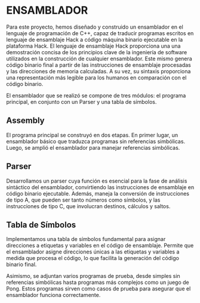 # ENSAMBLADOR

Para este proyecto, hemos diseñado y construido un ensamblador en el lenguaje de programación de C++, capaz de traducir programas escritos en lenguaje de ensamblaje Hack a código máquina binario ejecutable en la plataforma Hack. El lenguaje de ensamblaje Hack proporciona una
una demostración concisa de los principios clave de la ingeniería de software utilizados en la
construcción de cualquier ensamblador. Este mismo genera código binario final a partir de las instrucciones de ensamblaje procesadas y las direcciones de memoria calculadas.
A su vez, su sintaxis proporciona una representación más legible para los humanos en comparación con el código binario.

El ensamblador que se realizó se compone de tres módulos: el programa principal, en conjunto con un Parser y una tabla de símbolos.

## Assembly
El programa principal se construyó en dos etapas. En primer lugar, un ensamblador básico que traduzca programas sin referencias simbólicas. Luego, se amplió el ensamblador para manejar referencias simbólicas.

## Parser 
Desarrollamos un parser cuya función es esencial para la fase de análisis sintáctico del ensamblador, convirtiendo las instrucciones de ensamblaje en código binario ejecutable. Además, maneja la conversión de instrucciones de tipo A, que pueden ser tanto números como símbolos, y las instrucciones de tipo C, que involucran destinos, cálculos y saltos.

## Tabla de Símbolos
Implementamos una tabla de símbolos fundamental para asignar direcciones a etiquetas y variables en el código de ensamblaje. Permite que el ensamblador asigne direcciones únicas a las etiquetas y variables a medida que procesa el código, lo que facilita la generación del código binario final. 


Asimismo, se adjuntan varios programas de prueba, desde simples sin referencias simbólicas hasta programas más complejos como un juego de Pong. Estos programas sirven como casos de prueba para asegurar que el ensamblador funciona correctamente.
